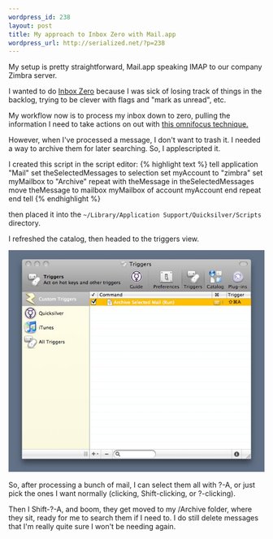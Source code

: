 ```yaml
--- 
wordpress_id: 238
layout: post
title: My approach to Inbox Zero with Mail.app
wordpress_url: http://serialized.net/?p=238
---
```

My setup is pretty straightforward, Mail.app speaking IMAP to our company Zimbra server.

I wanted to do [Inbox Zero](http://www.43folders.com/izero) because I was sick of losing track of things in the backlog, trying to be clever with flags and "mark as unread", etc.

My workflow now is to process my inbox down to zero, pulling the information I need to take actions on out with [this omnifocus technique.](http://www.earth2adam.com/omnifocus-gtd-actions-from-mail-redux/)

However, when I've processed a message, I don't want to trash it. I needed a way to archive them for later searching. So, I applescripted it.

I created this script in the script editor:
{% highlight text %}
    tell application "Mail"
        set theSelectedMessages to selection
        set myAccount to "zimbra"
        set myMailbox to "Archive"
        repeat with theMessage in theSelectedMessages
            move theMessage to mailbox myMailbox of account myAccount
        end repeat
    end tell
{% endhighlight %}

then placed it into the `~/Library/Application Support/Quicksilver/Scripts` directory.

I refreshed the catalog, then headed to the triggers view.

![Quicksilver Triggers](/images/triggers.jpg "")

So, after processing a bunch of mail, I can select them all with ?-A, or just pick the ones I want normally (clicking, Shift-clicking, or ?-clicking).

Then I Shift-?-A, and boom, they get moved to my /Archive folder, where they sit, ready for me to search them if I need to. I do still delete messages that I'm really quite sure I won't be needing again.
